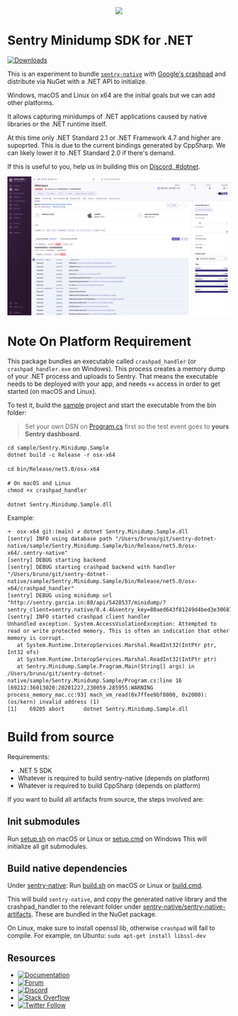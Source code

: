 <p align="center">
  <a href="https://sentry.io" target="_blank" align="center">
    <img src="https://sentry-brand.storage.googleapis.com/sentry-logo-black.png" width="280">
  </a>
  <br />
</p>

Sentry Minidump SDK for .NET 
===========

[![Downloads](https://img.shields.io/nuget/dt/Sentry.Minidump.svg)](https://www.nuget.org/packages/Sentry.Minidump) 

This is an experiment to bundle [`sentry-native`](https://github.com/getsentry/sentry-native) with [Google's crashpad](https://chromium.googlesource.com/crashpad/crashpad/) and distribute via NuGet with a .NET API to initialize.

Windows, macOS and Linux on x64 are the initial goals but we can add other platforms.

It allows capturing minidumps of .NET applications caused by native libraries or the .NET runtime itself.

At this time only .NET Standard 2.1 or .NET Framework 4.7 and higher are supoprted. This is due to  the current bindings generated by CppSharp. 
We can likely lower it to .NET Standard 2.0 if there's demand.  

If this is useful to you, help us in building this on [Discord, #dotnet](https://discord.gg/Ww9hbqr).

![dotnet native crash](.github/dotnet-native-crash.png)

# Note On Platform Requirement

This package bundles an executable called `crashpad_handler` (or `crashpad_handler.exe` on Windows). This process creates a memory dump of your .NET process and uploads to Sentry. That means the executable needs to be deployed with your app, and needs `+x` access in order to get started (on macOS and Linux).

To test it, build the [sample](sample/Sentry.Minidump.Sample) project and start the executable from the bin folder:

> Set your own DSN on [Program.cs](sample/Sentry.Minidump.Sample/Program.cs) first so the test event goes to **yours Sentry dashboard**.

```
cd sample/Sentry.Minidump.Sample
dotnet build -c Release -r osx-x64

cd bin/Release/net5.0/osx-x64

# On macOS and Linux
chmod +x crashpad_handler

dotnet Sentry.Minidump.Sample.dll
```

Example:
```
➜  osx-x64 git:(main) ✗ dotnet Sentry.Minidump.Sample.dll
[sentry] INFO using database path "/Users/bruno/git/sentry-dotnet-native/sample/Sentry.Minidump.Sample/bin/Release/net5.0/osx-x64/.sentry-native"
[sentry] DEBUG starting backend
[sentry] DEBUG starting crashpad backend with handler "/Users/bruno/git/sentry-dotnet-native/sample/Sentry.Minidump.Sample/bin/Release/net5.0/osx-x64/crashpad_handler"
[sentry] DEBUG using minidump url "http://sentry.garcia.in:80/api/5428537/minidump/?sentry_client=sentry.native/0.4.4&sentry_key=80aed643f81249d4bed3e30687b310ab"
[sentry] INFO started crashpad client handler
Unhandled exception. System.AccessViolationException: Attempted to read or write protected memory. This is often an indication that other memory is corrupt.
   at System.Runtime.InteropServices.Marshal.ReadInt32(IntPtr ptr, Int32 ofs)
   at System.Runtime.InteropServices.Marshal.ReadInt32(IntPtr ptr)
   at Sentry.Minidump.Sample.Program.Main(String[] args) in /Users/bruno/git/sentry-dotnet-native/sample/Sentry.Minidump.Sample/Program.cs:line 16
[69212:36013020:20201227,230059.285955:WARNING process_memory_mac.cc:93] mach_vm_read(0x7ffee9bf8000, 0x2000): (os/kern) invalid address (1)
[1]    69205 abort      dotnet Sentry.Minidump.Sample.dll
```

# Build from source

Requirements: 
* .NET 5 SDK
* Whatever is required to build sentry-native (depends on platform)
* Whatever is required to build CppSharp (depends on platform)

If you want to build all artifacts from source, the steps involved are:

## Init submodules

Run [setup.sh](setup.sh) on macOS or Linux or [setup.cmd](setup.cmd) on Windows
This will initialize all git submodules.

## Build native dependencies

Under [sentry-native](sentry-native):
Run [build.sh](sentry-native/build.sh) on macOS or Linux or [build.cmd](sentry-native/build.cmd).

This will build `sentry-native`, and copy the generated native library and the crashpad_handler to the relevant folder under [sentry-native/sentry-native-artifacts](sentry-native/sentry-native-artifacts). These are bundled in the NuGet package.

On Linux, make sure to install openssl lib, otherwise `crashpad` will fail to compile.
For example, on Ubuntu: `sudo apt-get install libssl-dev`

## Resources

* [![Documentation](https://img.shields.io/badge/documentation-sentry.io-green.svg)](https://docs.sentry.io/platforms/dotnet/)
* [![Forum](https://img.shields.io/badge/forum-sentry-green.svg)](https://forum.sentry.io/c/sdks)
* [![Discord](https://img.shields.io/discord/621778831602221064)](https://discord.gg/Ww9hbqr)
* [![Stack Overflow](https://img.shields.io/badge/stack%20overflow-sentry-green.svg)](http://stackoverflow.com/questions/tagged/sentry)
* [![Twitter Follow](https://img.shields.io/twitter/follow/getsentry?label=getsentry&style=social)](https://twitter.com/intent/follow?screen_name=getsentry)